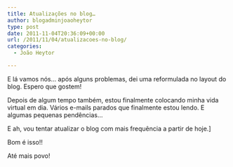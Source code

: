 ```yaml
---
title: Atualizações no blog…
author: blogadminjoaoheytor
type: post
date: 2011-11-04T20:36:09+00:00
url: /2011/11/04/atualizacoes-no-blog/
categories:
  - João Heytor

---
```

E lá vamos nós&#8230; após alguns problemas, dei uma reformulada no layout do blog. Espero que gostem!

Depois de algum tempo também, estou finalmente colocando minha vida virtual em dia. Vários e-mails parados que finalmente estou lendo. E algumas pequenas pendências&#8230;

E ah, vou tentar atualizar o blog com mais frequência a partir de hoje.]

Bom é isso!!

Até mais povo!